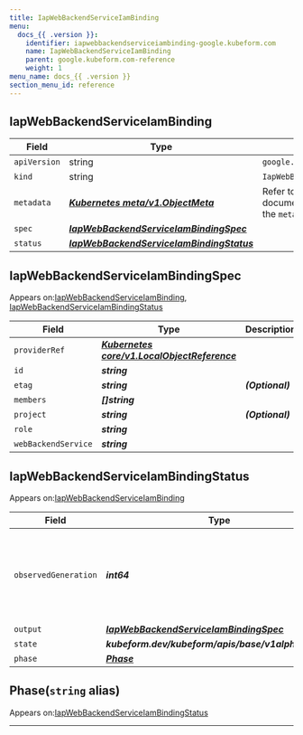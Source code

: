 ```yaml
---
title: IapWebBackendServiceIamBinding
menu:
  docs_{{ .version }}:
    identifier: iapwebbackendserviceiambinding-google.kubeform.com
    name: IapWebBackendServiceIamBinding
    parent: google.kubeform.com-reference
    weight: 1
menu_name: docs_{{ .version }}
section_menu_id: reference
---
```


## IapWebBackendServiceIamBinding
| Field | Type | Description |
| ------ | ----- | ----------- |
| `apiVersion` | string | `google.kubeform.com/v1alpha1` |
|    `kind` | string | `IapWebBackendServiceIamBinding` |
| `metadata` | ***[Kubernetes meta/v1.ObjectMeta](https://v1-18.docs.kubernetes.io/docs/reference/generated/kubernetes-api/v1.18/#objectmeta-v1-meta)***|Refer to the Kubernetes API documentation for the fields of the `metadata` field.|
| `spec` | ***[IapWebBackendServiceIamBindingSpec](#iapwebbackendserviceiambindingspec)***||
| `status` | ***[IapWebBackendServiceIamBindingStatus](#iapwebbackendserviceiambindingstatus)***||
## IapWebBackendServiceIamBindingSpec

Appears on:[IapWebBackendServiceIamBinding](#iapwebbackendserviceiambinding), [IapWebBackendServiceIamBindingStatus](#iapwebbackendserviceiambindingstatus)

| Field | Type | Description |
| ------ | ----- | ----------- |
| `providerRef` | ***[Kubernetes core/v1.LocalObjectReference](https://v1-18.docs.kubernetes.io/docs/reference/generated/kubernetes-api/v1.18/#localobjectreference-v1-core)***||
| `id` | ***string***||
| `etag` | ***string***| ***(Optional)*** |
| `members` | ***[]string***||
| `project` | ***string***| ***(Optional)*** |
| `role` | ***string***||
| `webBackendService` | ***string***||
## IapWebBackendServiceIamBindingStatus

Appears on:[IapWebBackendServiceIamBinding](#iapwebbackendserviceiambinding)

| Field | Type | Description |
| ------ | ----- | ----------- |
| `observedGeneration` | ***int64***| ***(Optional)*** Resource generation, which is updated on mutation by the API Server.|
| `output` | ***[IapWebBackendServiceIamBindingSpec](#iapwebbackendserviceiambindingspec)***| ***(Optional)*** |
| `state` | ***kubeform.dev/kubeform/apis/base/v1alpha1.State***| ***(Optional)*** |
| `phase` | ***[Phase](#phase)***| ***(Optional)*** |
## Phase(`string` alias)

Appears on:[IapWebBackendServiceIamBindingStatus](#iapwebbackendserviceiambindingstatus)

---
